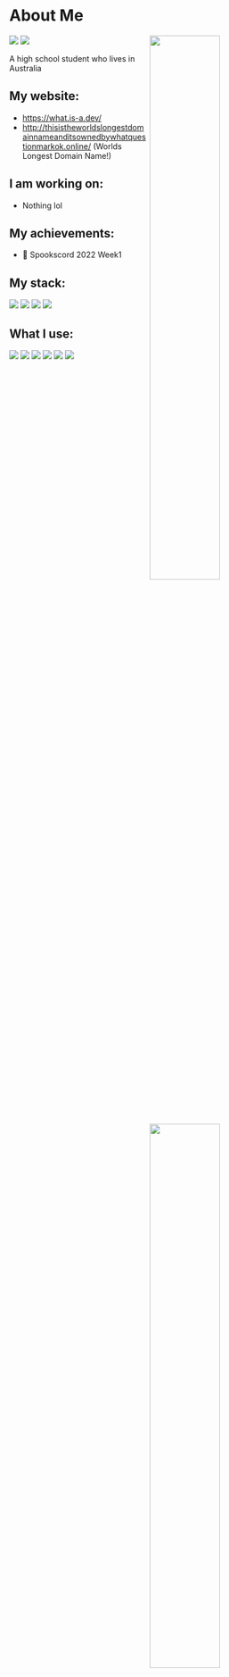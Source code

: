 # About Me

<a href="https://github.com/What-Question-Mark"><img width="50%" align="right" src="https://github-readme-stats.vercel.app/api?username=What-Question-Mark&include_all_commits=true&show_icons=true&include_all_commits=true&theme=monokai&hide_border=True"></a>
<a href="https://github.com/What-Question-Mark"><img width="50%" align="right" src="https://github-readme-stats.vercel.app/api/top-langs/?username=What-Question-Mark&include_all_commits=true&show_icons=true&include_all_commits=true&theme=monokai&hide_border=True&layout=compact"></a>

<img src="https://img.shields.io/github/followers/what-question-mark?color=007ec6&label=Followers&style=for-the-badge"> <img src="https://img.shields.io/badge/PRO-8957E5?logo=star&logoColor=8b949e&style=for-the-badge">

A high school student who lives in Australia

## My website:

- https://what.is-a.dev/
- http://thisistheworldslongestdomainnameanditsownedbywhatquestionmarkok.online/ (Worlds Longest Domain Name!)

## I am working on:

- Nothing lol

## My achievements:

- 🥈 Spookscord 2022 Week1

## My stack:

<a href="https://en.wikipedia.org/wiki/HTML"><img src="https://img.shields.io/badge/HTML-E34F26?logo=html5&logoColor=fff&style=for-the-badge"></a>
<a href="https://en.wikipedia.org/wiki/CSS"><img src="https://img.shields.io/badge/CSS-264DE4?logo=css3&logoColor=fff&style=for-the-badge"></a>
<a href="https://en.wikipedia.org/wiki/JavaScript"><img src="https://img.shields.io/badge/JAVASCRIPT-F6DF1E?logo=javascript&logoColor=000&style=for-the-badge"></a>
<a href="https://en.wikipedia.org/wiki/Python_(programming_language"><img src="https://img.shields.io/badge/PYTHON-4B8BBE?logo=PYTHON&logoColor=fff&style=for-the-badge"></a>

## What I use:

<a href="https://en.wikipedia.org/wiki/Discord"><img src="https://img.shields.io/badge/Discord%20API-5865F2?style=for-the-badge&logo=discord&logoColor=fff"></a>
<a href="https://en.wikipedia.org/wiki/MongoDB"><img src="https://img.shields.io/badge/MongoDB-4DB33D?style=for-the-badge&logo=mongodb&logoColor=fff"></a>
<a href="https://en.wikipedia.org/wiki/Python_Package_Index"><img src="https://img.shields.io/badge/PyPI-4B8BBE?style=for-the-badge&logo=pypi&logoColor=fff"></a>
<a href="https://en.wikipedia.org/wiki/Npm_(software)"><img src="https://img.shields.io/badge/NPM-CC3534?style=for-the-badge&logo=npm&logoColor=fff"/></a>
<a href="https://en.m.wikipedia.org/wiki/Windows_10"><img src="https://img.shields.io/badge/Windows%2010-00ADEF?style=for-the-badge&logo=windows&logoColor=fff"></a>
<a href="https://en.m.wikipedia.org/wiki/Visual_Studio_Code"><img src="https://img.shields.io/badge/VSC-0078D7?style=for-the-badge&logo=visualstudiocode&logoColor=fff"></a>
